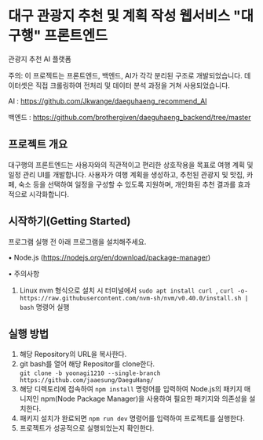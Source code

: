# 대구 관광지 추천 및 계획 작성 웹서비스 "대구행" 프론트엔드

관광지 추천 AI 플랫폼

주의: 이 프로젝트는 프론트엔드, 백엔드, AI가 각각 분리된 구조로 개발되었습니다.
데이터셋은 직접 크롤링하여 전처리 및 데이터 분석 과정을 거쳐 사용되었습니다.

AI : https://github.com/Jkwange/daeguhaeng_recommend_AI

백엔드 : https://github.com/brothergiven/daeguhaeng_backend/tree/master

## **프로젝트 개요**

대구행의 프론트엔드는 사용자와의 직관적이고 편리한 상호작용을 목표로 여행 계획 및 일정 관리 UI를 개발합니다.
사용자가 여행 계획을 생성하고, 추천된 관광지 및 맛집, 카페, 숙소 등을 선택하여 일정을 구성할 수 있도록 지원하며, 개인화된 추천 결과를 효과적으로 시각화합니다.

## **시작하기(Getting Started)**

프로그램 실행 전 아래 프로그램을 설치해주세요.

• Node.js (https://nodejs.org/en/download/package-manager)

• 주의사항
   1. Linux nvm 형식으로 설치 시 터미널에서 ```sudo apt install curl ```, ```curl -o- https://raw.githubusercontent.com/nvm-sh/nvm/v0.40.0/install.sh | bash``` 명령어 실행


## **실행 방법**

1. 해당 Repository의 URL을 복사한다.
2. git bash를 열어 해당 Repositor를 clone한다.\
```git clone -b yoonagi1210 --single-branch https://github.com/jaaesung/DaeguHang/```
3. 해당 디렉토리에 접속하여 ```npm install``` 명령어를 입력하여 Node.js의 패키지 매니저인 npm(Node Package Manager)을 사용하여 필요한 패키지와 의존성을 설치한다.
4. 패키지 설치가 완료되면 ```npm run dev``` 명령어를 입력하여 프로젝트를 실행한다.
5. 프로젝트가 성공적으로 실행되었는지 확인한다.


